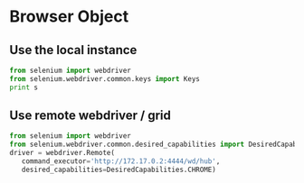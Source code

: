# Browser Object

## Use the local instance
```python
from selenium import webdriver
from selenium.webdriver.common.keys import Keys
print s
```

## Use remote webdriver / grid
```python
from selenium import webdriver
from selenium.webdriver.common.desired_capabilities import DesiredCapabilities
driver = webdriver.Remote(
   command_executor='http://172.17.0.2:4444/wd/hub',
   desired_capabilities=DesiredCapabilities.CHROME)
```